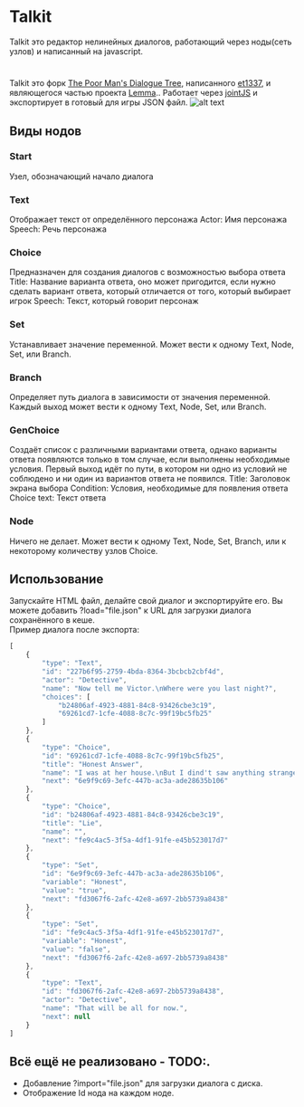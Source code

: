 # Talkit
Talkit это редактор нелинейных диалогов, работающий через ноды(сеть узлов) и написанный на javascript.
#

Talkit это форк [The Poor Man's Dialogue Tree](http://et1337.com/2014/05/16/the-poor-mans-dialogue-tree/), написанного [et1337](https://github.com/et1337), и являющегося частью проекта [Lemma](https://github.com/et1337/Lemma).. 
Работает через [jointJS](http://www.jointjs.com/) и экспортирует в готовый для игры JSON файл.
![alt text](http://i.imgur.com/7lu8NIy.png?1)

## Виды нодов
### Start
Узел, обозначающий начало диалога

### Text
Отображает текст от определённого персонажа
Actor: Имя персонажа
Speech: Речь персонажа

### Choice
Предназначен для создания диалогов с возможностью выбора ответа
Title: Название варианта ответа, оно может пригодится, если нужно сделать вариант ответа, который отличается от того, который выбирает игрок
Speech: Текст, который говорит персонаж 

### Set
Устанавливает значение переменной. Может вести к одному Text, Node, Set, или Branch.

### Branch
Определяет путь диалога в зависимости от значения переменной. Каждый выход может вести к одному Text, Node, Set, или Branch.

### GenChoice
Создаёт список с различными вариантами ответа, однако варианты ответа появляются только в том случае, если выполнены необходимые условия.
Первый выход идёт по пути, в котором ни одно из условий не соблюдено и ни один из вариантов ответа не появился.
Title: Заголовок экрана выбора
Condition: Условия, необходимые для появления ответа
Choice text: Текст ответа

### Node
Ничего не делает. Может вести к одному Text, Node, Set, Branch, или к некоторому количеству узлов Choice.

## Использование
Запускайте HTML файл, делайте свой диалог и экспортируйте его. 
Вы можете добавить ?load="file.json" к URL для загрузки диалога сохранённого в кеше.  
Пример диалога после экспорта:
```javascript
[
    {
        "type": "Text",
        "id": "227b6f95-2759-4bda-8364-3bcbcb2cbf4d",
        "actor": "Detective",
        "name": "Now tell me Victor.\nWhere were you last night?",
        "choices": [
            "b24806af-4923-4881-84c8-93426cbe3c19",
            "69261cd7-1cfe-4088-8c7c-99f19bc5fb25"
        ]
    },
    {
        "type": "Choice",
        "id": "69261cd7-1cfe-4088-8c7c-99f19bc5fb25",
        "title": "Honest Answer",
        "name": "I was at her house.\nBut I dind't saw anything strange.",
        "next": "6e9f9c69-3efc-447b-ac3a-ade28635b106"
    },
    {
        "type": "Choice",
        "id": "b24806af-4923-4881-84c8-93426cbe3c19",
        "title": "Lie",
        "name": "",
        "next": "fe9c4ac5-3f5a-4df1-91fe-e45b523017d7"
    },
    {
        "type": "Set",
        "id": "6e9f9c69-3efc-447b-ac3a-ade28635b106",
        "variable": "Honest",
        "value": "true",
        "next": "fd3067f6-2afc-42e8-a697-2bb5739a8438"
    },
    {
        "type": "Set",
        "id": "fe9c4ac5-3f5a-4df1-91fe-e45b523017d7",
        "variable": "Honest",
        "value": "false",
        "next": "fd3067f6-2afc-42e8-a697-2bb5739a8438"
    },
    {
        "type": "Text",
        "id": "fd3067f6-2afc-42e8-a697-2bb5739a8438",
        "actor": "Detective",
        "name": "That will be all for now.",
        "next": null
    }
]
```

## Всё ещё не реализовано - TODO:.
* Добавление ?import="file.json" для загрузки диалога с диска.
* Отображение Id нода на каждом ноде.

